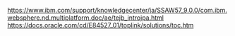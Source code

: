 https://www.ibm.com/support/knowledgecenter/ja/SSAW57_9.0.0/com.ibm.websphere.nd.multiplatform.doc/ae/tejb_introjpa.html
https://docs.oracle.com/cd/E84527_01/toplink/solutions/toc.htm
